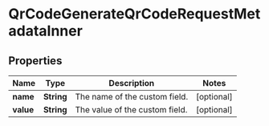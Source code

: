

# QrCodeGenerateQrCodeRequestMetadataInner


## Properties

| Name | Type | Description | Notes |
|------------ | ------------- | ------------- | -------------|
|**name** | **String** | The name of the custom field. |  [optional] |
|**value** | **String** | The value of the custom field. |  [optional] |



